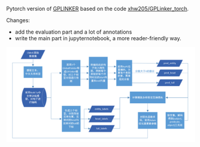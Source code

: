 Pytorch version of [GPLINKER](https://kexue.fm/archives/8888) based on the code [xhw205/GPLinker_torch](https://github.com/xhw205/GPLinker_torch).

Changes:
- add the evaluation part and a lot of annotations
- write the main part in jupyternotebook, a more reader-friendly way.

![fig1](fig1.png)
